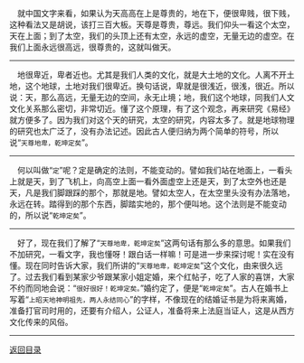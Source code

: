 &emsp;就中国文字来看，如果认为天高高在上是尊贵的，地在下，便很卑贱，很下贱，这种看法又是胡说，该打三百大板。天尊是尊贵，尊远。我们仰头一看这个太空，天在上面；到了太空，我们的头顶上还有太空，永远的虚空，无量无边的虚空。在我们上面永远很高远，很尊贵的，这就叫做天。
___
&emsp;地很卑近，卑者近也。尤其是我们人类的文化，就是大土地的文化。人离不开土地，这个地球，土地对我们很卑近。换句话说，卑就是很浅近，很浅，很近。所以说：天，那么高远，无量无边的空间，永无止境；地，我们这个地球，同我们人文文化关系那么密切，非常切近。懂了这个原理，有了这个观念，再来研究《易经》就方便多了。因为我们对这个天的研究，太空的研究，内容太多了。就是地球物理的研究也太广泛了，没有办法记述。因此古人便归纳为两个简单的符号，所以说“``天尊地卑，乾坤定矣``”。
___
&emsp;何以叫做“``定``”呢？定是确定的法则，不能变动的。譬如我们站在地面上，一看头上就是天，到了飞机上，向高空上面一看外面虚空上还是天，到了太空外也还是天，凡是我们脚跟踩的那个，那就是地。譬如太空人，在太空里头没有办法落地，永远在转。踏得到的那个东西，脚踏实地的，那个便叫地。这个法则是不能变动的，所以说“``乾坤定矣``”。
___
&emsp;好了，现在我们了解了“``天尊地卑，乾坤定矣``”这两句话有那么多的意思。如果我们不加研究，一看文字，我也懂呀！跟白话一样嘛！可是进一步来探讨呢！实在没有懂。现在同时告诉大家，我们所讲的“``天尊地卑，乾坤定矣``”这个文化，由来很久远了。过去我们看到某家少爷跟某家小姐定婚，来个红帖子，吃了人家的喜饼，大家不约而同地会说：“``很好很好！乾坤定矣。``”婚约定了，便是“``乾坤定矣``”。古人在婚书上写着“``上昭天地神明祖先，两人永结同心``”的字样，不像现在的结婚证书是为将来离婚，准备打官司时用的，还要有介绍人，公证人，准备将来上法庭当证人，这是从西方文化传来的风俗。
___
[返回目录](../../master/README.md#目录)